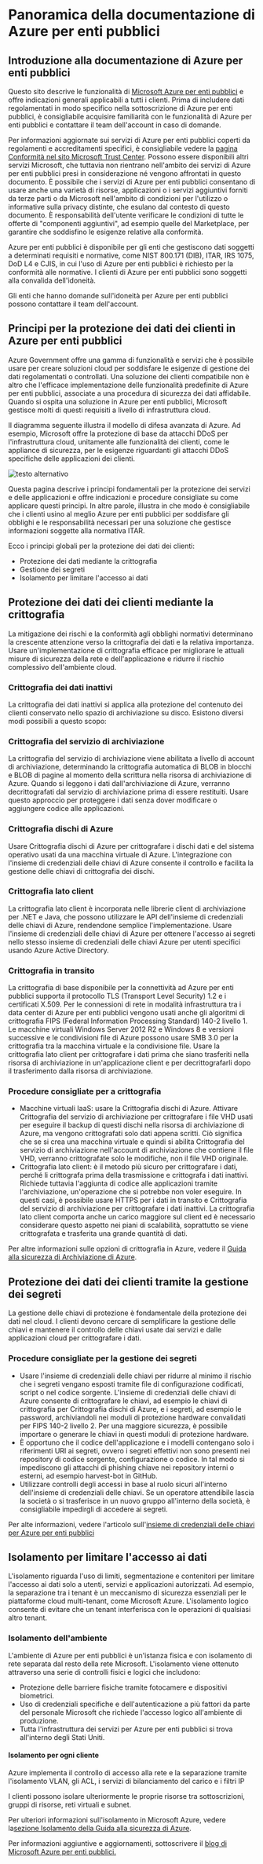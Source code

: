 <properties
	pageTitle="Documentazione di Azure per enti pubblici | Microsoft Azure"
	description="Fornisce un confronto delle funzionalità e informazioni aggiuntive sullo sviluppo di applicazioni per Azure Government"
	services="Azure-Government"
	cloud="gov" 
	documentationCenter=""
	authors="ryansoc"
	manager="zakramer"
	editor=""/>

<tags
	ms.service="multiple"
	ms.devlang="na"
	ms.topic="article"
	ms.tgt_pltfrm="na"
	ms.workload="azure-government"
	ms.date="08/25/2016"
	ms.author="ryansoc"/>  


#  Panoramica della documentazione di Azure per enti pubblici

##  Introduzione alla documentazione di Azure per enti pubblici

Questo sito descrive le funzionalità di [Microsoft Azure per enti pubblici](https://azure.microsoft.com/features/gov/) e offre indicazioni generali applicabili a tutti i clienti. Prima di includere dati regolamentati in modo specifico nella sottoscrizione di Azure per enti pubblici, è consigliabile acquisire familiarità con le funzionalità di Azure per enti pubblici e contattare il team dell'account in caso di domande.

Per informazioni aggiornate sui servizi di Azure per enti pubblici coperti da regolamenti e accreditamenti specifici, è consigliabile vedere la [pagina Conformità nel sito Microsoft Trust Center](http://www.microsoft.com/it-IT/TrustCenter/Compliance/default.aspx). Possono essere disponibili altri servizi Microsoft, che tuttavia non rientrano nell'ambito dei servizi di Azure per enti pubblici presi in considerazione né vengono affrontati in questo documento. È possibile che i servizi di Azure per enti pubblici consentano di usare anche una varietà di risorse, applicazioni o i servizi aggiuntivi forniti da terze parti o da Microsoft nell'ambito di condizioni per l'utilizzo o informative sulla privacy distinte, che esulano dal contesto di questo documento. È responsabilità dell'utente verificare le condizioni di tutte le offerte di "componenti aggiuntivi", ad esempio quelle del Marketplace, per garantire che soddisfino le esigenze relative alla conformità.

Azure per enti pubblici è disponibile per gli enti che gestiscono dati soggetti a determinati requisiti e normative, come NIST 800.171 (DIB), ITAR, IRS 1075, DoD L4 e CJIS, in cui l'uso di Azure per enti pubblici è richiesto per la conformità alle normative. I clienti di Azure per enti pubblici sono soggetti alla convalida dell'idoneità.

Gli enti che hanno domande sull'idoneità per Azure per enti pubblici possono contattare il team dell'account.

##  Principi per la protezione dei dati dei clienti in Azure per enti pubblici

Azure Government offre una gamma di funzionalità e servizi che è possibile usare per creare soluzioni cloud per soddisfare le esigenze di gestione dei dati regolamentati o controllati. Una soluzione dei clienti compatibile non è altro che l'efficace implementazione delle funzionalità predefinite di Azure per enti pubblici, associate a una procedura di sicurezza dei dati affidabile. Quando si ospita una soluzione in Azure per enti pubblici, Microsoft gestisce molti di questi requisiti a livello di infrastruttura cloud.

Il diagramma seguente illustra il modello di difesa avanzata di Azure. Ad esempio, Microsoft offre la protezione di base da attacchi DDoS per l'infrastruttura cloud, unitamente alle funzionalità dei clienti, come le appliance di sicurezza, per le esigenze riguardanti gli attacchi DDoS specifiche delle applicazioni dei clienti.

![testo alternativo](./media/azure-government-Defenseindepth.png)  

Questa pagina descrive i principi fondamentali per la protezione dei servizi e delle applicazioni e offre indicazioni e procedure consigliate su come applicare questi principi. In altre parole, illustra in che modo è consigliabile che i clienti usino al meglio Azure per enti pubblici per soddisfare gli obblighi e le responsabilità necessari per una soluzione che gestisce informazioni soggette alla normativa ITAR.

Ecco i principi globali per la protezione dei dati dei clienti:
* Protezione dei dati mediante la crittografia
* Gestione dei segreti
* Isolamento per limitare l'accesso ai dati

##  Protezione dei dati dei clienti mediante la crittografia

La mitigazione dei rischi e la conformità agli obblighi normativi determinano la crescente attenzione verso la crittografia dei dati e la relativa importanza. Usare un'implementazione di crittografia efficace per migliorare le attuali misure di sicurezza della rete e dell'applicazione e ridurre il rischio complessivo dell'ambiente cloud.

### <a name="Overview"></a>Crittografia dei dati inattivi
La crittografia dei dati inattivi si applica alla protezione del contenuto dei clienti conservato nello spazio di archiviazione su disco. Esistono diversi modi possibili a questo scopo:

### <a name="Overview"></a>Crittografia del servizio di archiviazione

La crittografia del servizio di archiviazione viene abilitata a livello di account di archiviazione, determinando la crittografia automatica di BLOB in blocchi e BLOB di pagine al momento della scrittura nella risorsa di archiviazione di Azure. Quando si leggono i dati dall'archiviazione di Azure, verranno decrittografati dal servizio di archiviazione prima di essere restituiti. Usare questo approccio per proteggere i dati senza dover modificare o aggiungere codice alle applicazioni.

### <a name="Overview"></a>Crittografia dischi di Azure
Usare Crittografia dischi di Azure per crittografare i dischi dati e del sistema operativo usati da una macchina virtuale di Azure. L'integrazione con l'insieme di credenziali delle chiavi di Azure consente il controllo e facilita la gestione delle chiavi di crittografia dei dischi.

### <a name="Overview"></a>Crittografia lato client
La crittografia lato client è incorporata nelle librerie client di archiviazione per .NET e Java, che possono utilizzare le API dell'insieme di credenziali delle chiavi di Azure, rendendone semplice l'implementazione. Usare l'insieme di credenziali delle chiavi di Azure per ottenere l'accesso ai segreti nello stesso insieme di credenziali delle chiavi Azure per utenti specifici usando Azure Active Directory.

### <a name="Overview"></a>Crittografia in transito

La crittografia di base disponibile per la connettività ad Azure per enti pubblici supporta il protocollo TLS (Transport Level Security) 1.2 e i certificati X.509. Per le connessioni di rete in modalità infrastruttura tra i data center di Azure per enti pubblici vengono usati anche gli algoritmi di crittografia FIPS (Federal Information Processing Standard) 140-2 livello 1. Le macchine virtuali Windows Server 2012 R2 e Windows 8 e versioni successive e le condivisioni file di Azure possono usare SMB 3.0 per la crittografia tra la macchina virtuale e la condivisione file. Usare la crittografia lato client per crittografare i dati prima che siano trasferiti nella risorsa di archiviazione in un'applicazione client e per decrittografarli dopo il trasferimento dalla risorsa di archiviazione.

### <a name="Overview"></a>Procedure consigliate per a crittografia

* Macchine virtuali IaaS: usare la Crittografia dischi di Azure. Attivare Crittografia del servizio di archiviazione per crittografare i file VHD usati per eseguire il backup di questi dischi nella risorsa di archiviazione di Azure, ma vengono crittografati solo dati appena scritti. Ciò significa che se si crea una macchina virtuale e quindi si abilita Crittografia del servizio di archiviazione nell'account di archiviazione che contiene il file VHD, verranno crittografate solo le modifiche, non il file VHD originale.
* Crittografia lato client: è il metodo più sicuro per crittografare i dati, perché li crittografa prima della trasmissione e crittografa i dati inattivi. Richiede tuttavia l'aggiunta di codice alle applicazioni tramite l'archiviazione, un'operazione che si potrebbe non voler eseguire. In questi casi, è possibile usare HTTPS per i dati in transito e Crittografia del servizio di archiviazione per crittografare i dati inattivi. La crittografia lato client comporta anche un carico maggiore sul client ed è necessario considerare questo aspetto nei piani di scalabilità, soprattutto se viene crittografata e trasferita una grande quantità di dati.

Per altre informazioni sulle opzioni di crittografia in Azure, vedere il [Guida alla sicurezza di Archiviazione di Azure](/storage-security-guide).

##  Protezione dei dati dei clienti tramite la gestione dei segreti

La gestione delle chiavi di protezione è fondamentale della protezione dei dati nel cloud. I clienti devono cercare di semplificare la gestione delle chiavi e mantenere il controllo delle chiavi usate dai servizi e dalle applicazioni cloud per crittografare i dati.

### <a name="Overview"></a>Procedure consigliate per la gestione dei segreti

* Usare l'insieme di credenziali delle chiavi per ridurre al minimo il rischio che i segreti vengano esposti tramite file di configurazione codificati, script o nel codice sorgente. L'insieme di credenziali delle chiavi di Azure consente di crittografare le chiavi, ad esempio le chiavi di crittografia per Crittografia dischi di Azure, e i segreti, ad esempio le password, archiviandoli nei moduli di protezione hardware convalidati per FIPS 140-2 livello 2. Per una maggiore sicurezza, è possibile importare o generare le chiavi in questi moduli di protezione hardware.
* È opportuno che il codice dell'applicazione e i modelli contengano solo i riferimenti URI ai segreti, ovvero i segreti effettivi non sono presenti nei repository di codice sorgente, configurazione o codice. In tal modo si impediscono gli attacchi di phishing chiave nei repository interni o esterni, ad esempio harvest-bot in GitHub.
* Utilizzare controlli degli accessi in base al ruolo sicuri all'interno dell'insieme di credenziali delle chiavi. Se un operatore attendibile lascia la società o si trasferisce in un nuovo gruppo all'interno della società, è consigliabile impedirgli di accedere ai segreti.

Per alte informazioni, vedere l'articolo sull'[insieme di credenziali delle chiavi per Azure per enti pubblici](/azure-government/azure-government-tech-keyvault)

##  Isolamento per limitare l'accesso ai dati

L'isolamento riguarda l'uso di limiti, segmentazione e contenitori per limitare l'accesso ai dati solo a utenti, servizi e applicazioni autorizzati. Ad esempio, la separazione tra i tenant è un meccanismo di sicurezza essenziali per le piattaforme cloud multi-tenant, come Microsoft Azure. L'isolamento logico consente di evitare che un tenant interferisca con le operazioni di qualsiasi altro tenant.

### <a name="Overview"></a>Isolamento dell'ambiente
L'ambiente di Azure per enti pubblici è un'istanza fisica e con isolamento di rete separata dal resto della rete Microsoft. L'isolamento viene ottenuto attraverso una serie di controlli fisici e logici che includono:
* Protezione delle barriere fisiche tramite fotocamere e dispositivi biometrici.
* Uso di credenziali specifiche e dell'autenticazione a più fattori da parte del personale Microsoft che richiede l'accesso logico all'ambiente di produzione.
* Tutta l'infrastruttura dei servizi per Azure per enti pubblici si trova all'interno degli Stati Uniti.

#### <a name="Overview"></a>Isolamento per ogni cliente
Azure implementa il controllo di accesso alla rete e la separazione tramite l'isolamento VLAN, gli ACL, i servizi di bilanciamento del carico e i filtri IP

I clienti possono isolare ulteriormente le proprie risorse tra sottoscrizioni, gruppi di risorse, reti virtuali e subnet.

Per ulteriori informazioni sull'isolamento in Microsoft Azure, vedere la[sezione Isolamento della Guida alla sicurezza di Azure](/azure-security-getting-started/#isolation).

Per informazioni aggiuntive e aggiornamenti, sottoscrivere il <a href="https://blogs.msdn.microsoft.com/azuregov/">blog di Microsoft Azure per enti pubblici. </a>

<!---HONumber=AcomDC_0831_2016-->